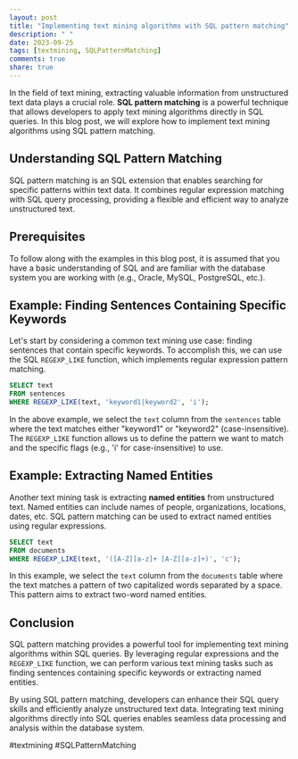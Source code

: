 ```yaml
---
layout: post
title: "Implementing text mining algorithms with SQL pattern matching"
description: " "
date: 2023-09-25
tags: [textmining, SQLPatternMatching]
comments: true
share: true
---
```


In the field of text mining, extracting valuable information from unstructured text data plays a crucial role. **SQL pattern matching** is a powerful technique that allows developers to apply text mining algorithms directly in SQL queries. In this blog post, we will explore how to implement text mining algorithms using SQL pattern matching.

## Understanding SQL Pattern Matching

SQL pattern matching is an SQL extension that enables searching for specific patterns within text data. It combines regular expression matching with SQL query processing, providing a flexible and efficient way to analyze unstructured text.

## Prerequisites

To follow along with the examples in this blog post, it is assumed that you have a basic understanding of SQL and are familiar with the database system you are working with (e.g., Oracle, MySQL, PostgreSQL, etc.).

## Example: Finding Sentences Containing Specific Keywords

Let's start by considering a common text mining use case: finding sentences that contain specific keywords. To accomplish this, we can use the SQL `REGEXP_LIKE` function, which implements regular expression pattern matching.

```sql
SELECT text
FROM sentences
WHERE REGEXP_LIKE(text, 'keyword1|keyword2', 'i');
```

In the above example, we select the `text` column from the `sentences` table where the text matches either "keyword1" or "keyword2" (case-insensitive). The `REGEXP_LIKE` function allows us to define the pattern we want to match and the specific flags (e.g., 'i' for case-insensitive) to use.

## Example: Extracting Named Entities

Another text mining task is extracting **named entities** from unstructured text. Named entities can include names of people, organizations, locations, dates, etc. SQL pattern matching can be used to extract named entities using regular expressions.

```sql
SELECT text
FROM documents
WHERE REGEXP_LIKE(text, '([A-Z][a-z]+ [A-Z][a-z]+)', 'c');
```

In this example, we select the `text` column from the `documents` table where the text matches a pattern of two capitalized words separated by a space. This pattern aims to extract two-word named entities.

## Conclusion

SQL pattern matching provides a powerful tool for implementing text mining algorithms within SQL queries. By leveraging regular expressions and the `REGEXP_LIKE` function, we can perform various text mining tasks such as finding sentences containing specific keywords or extracting named entities.

By using SQL pattern matching, developers can enhance their SQL query skills and efficiently analyze unstructured text data. Integrating text mining algorithms directly into SQL queries enables seamless data processing and analysis within the database system.

#textmining #SQLPatternMatching